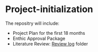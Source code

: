 # Project-initialization

The repositry will include:
- Project Plan for the first 18 months
- Enthic Approval Package
- Literature Review: [Review log](https://github.com/Ping-ChenTsai417/Project-initialization/tree/main/Review%20log) folder
